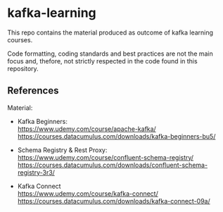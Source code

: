 # kafka-learning

This repo contains the material produced as outcome of kafka learning courses.  
  
Code formatting, coding standards and best practices are not the main focus and, thefore, not strictly respected in the code found in this repository.  

## References

Material:  
- Kafka Beginners:  
https://www.udemy.com/course/apache-kafka/  
https://courses.datacumulus.com/downloads/kafka-beginners-bu5/  

- Schema Registry & Rest Proxy:  
https://www.udemy.com/course/confluent-schema-registry/  
https://courses.datacumulus.com/downloads/confluent-schema-registry-3r3/  

- Kafka Connect    
https://www.udemy.com/course/kafka-connect/  
https://courses.datacumulus.com/downloads/kafka-connect-09a/  
